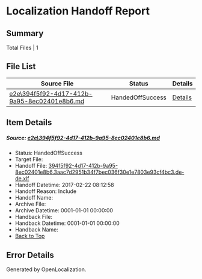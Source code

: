 # <a name='report-top'></a> Localization Handoff Report

## Summary
 Total Files | 1

## File List
 Source File | Status | Details 
 ----------- | ------ | ------- 
 [e2e\394f5f92-4d17-412b-9a95-8ec02401e8b6.md](https://github.com/OpenLocalizationTestOrg/ol-test4/blob/4d16d17649b813b1cfd45c44c620b093c1a79d77/e2e/394f5f92-4d17-412b-9a95-8ec02401e8b6.md) | HandedOffSuccess | [Details](#556b74bda1982377ed1aae385d7a9372d22c308c1)

## Item Details
##### <a name='556b74bda1982377ed1aae385d7a9372d22c308c1'></a> Source: [e2e\394f5f92-4d17-412b-9a95-8ec02401e8b6.md](https://github.com/OpenLocalizationTestOrg/ol-test4/blob/4d16d17649b813b1cfd45c44c620b093c1a79d77/e2e/394f5f92-4d17-412b-9a95-8ec02401e8b6.md)
* Status: HandedOffSuccess
* Target File: 
* Handoff File: [394f5f92-4d17-412b-9a95-8ec02401e8b6.3aac7d2951b34f7bec036f30e1e7803e93cf4bc3.de-de.xlf](https://github.com/OpenLocalizationTestOrg/ol-test4-handoff/blob/978d3903187c3b127d220839c5d01f49468c39c9/ol-handoff/OpenLocalizationTestOrg/ol-test4-dede/xinjiang/ht/394f5f92-4d17-412b-9a95-8ec02401e8b6.3aac7d2951b34f7bec036f30e1e7803e93cf4bc3.de-de.xlf)
* Handoff Datetime: 2017-02-22 08:12:58
* Handoff Reason: Include
* Handoff Name: 
* Archive File: 
* Archive Datetime: 0001-01-01 00:00:00
* Handback File: 
* Handback Datetime: 0001-01-01 00:00:00
* Handback Name: 
* [Back to Top](#report-top)


## Error Details

Generated by OpenLocalization.
